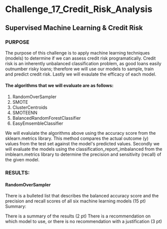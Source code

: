 # Challenge_17_Credit_Risk_Analysis
## Supervised Machine Learning & Credit Risk

### PURPOSE
The purpose of this challenge is to apply machine learning techniques (models) to determine if we can assess credit risk programatically. Credit risk is an inherently unbalanced classification problem, as good loans easily outnumber risky loans; therefore we will use our models to sample, train and predict credit risk. Lastly we will evaulate the efficacy of each model.

#### The algorithms that we will evaluate are as follows:
1) RandomOverSampler
2) SMOTE
3) ClusterCentroids
4) SMOTEENN
5) BalancedRandomForestClassifier
6) EasyEmsembleClassifier

We will evaluiate the algorithms above using the accuracy score from the sklearn.metrics library. This method compares the actual outcome (y) values from the test set against the model's predicted values. Secondly we will evaluate the models using the classification_report_imbalanced from the imblearn.metrics library to determine the precision and sensitivity (recall) of the given model.


### RESULTS:
#### RandomOverSampler

There is a bulleted list that describes the balanced accuracy score and the precision and recall scores of all six machine learning models (15 pt)
Summary:

There is a summary of the results (2 pt)
There is a recommendation on which model to use, or there is no recommendation with a justification (3 pt)
